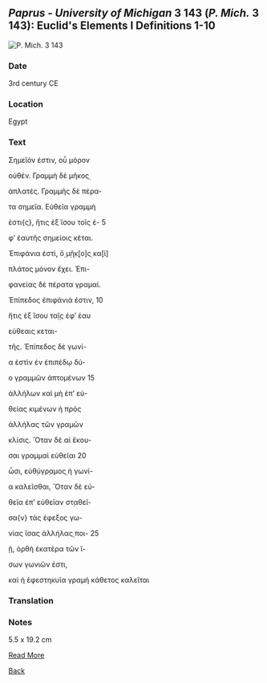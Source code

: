 ## _Paprus - University of Michigan_ 3 143 (_P. Mich._ 3 143): Euclid's Elements I Definitions 1-10

![P. Mich. 3 143](https://quod.lib.umich.edu/cgi/i/image/api/image/apis/X-3163/925R.TIF/full/medium/0/native.jpg)

### Date

3rd century CE

### Location 

Egypt

### Text
Σημεῖόν ἐστιν, οὗ μόρον
    
οὐθέν. Γραμμὴ δὲ μῆκος̣
    
ἀπλατές. Γραμμῆς δὲ πέρα-
    
τα σημεῖα. Εὐθεῖα γραμμή
    
ἐστι{ς}, ἥτις ἐξ ἴσου τοῖς ἐ-    5

φ’ ἑαυτῆς σημείοις κε͂ται.
    
Ἐπιφάνια ἐστὶ̣, ὃ̣ μ̣ῆ̣κ̣[ο]ς̣ κα[ὶ]
    
πλάτος μόνον ἔχει. Ἐπι-
    
φανείας δὲ πέρατα γραμαί.

Ἐπίπεδος ἐπιφάνιά ἐστιν,        10
  
ἥτις ἐξ ἴσου τα̣ῖ̣ς ἐφ’ ἑαυ
    
εὐθεαις κεται-
    
τῆς. Ἐπίπεδος δὲ γωνί-
    
α ἐστὶν ἐν ἐπιπέδῳ δύ-

ο γραμμῶν ἁπτομένων             15
    
ἀλλήλων καὶ μὴ ἐπ’ εὐ-
    
θείας κιμένων ἡ πρὸς
    
ἀλλήλας τῶν γραμῶν
    
κλίσις. Ὅταν δὲ αἱ ἔκου-

σαι γραμμαὶ εὐθεῖαι            20
    
ὦσι, εὐθ̣ύγρ̣αμος̣ ἡ γωνί-
    
α καλεῖσθαι̣. Ὅταν δὲ εὐ-
    
θεῖα ἐπ’ εὐθεῖαν στ̣αθεῖ-
    
σα{ν} τὰς ἐφεξος γω-

νίας ἴσας ἀλλήλας̣ ποι-        25
    
ῇ, ὀρθὴ ἑκατέρα τῶν ἴ-
    
σων γωνιῶν ἐστι,

καὶ ἡ ἐφεστηκυῖα γραμή κάθετος καλεῖται 

### Translation



### Notes

5.5 x 19.2 cm



[Read More](https://papyri.info/dclp/59769?rows=3&start=10&fl=id,title&fq=collection:dclp&fq=(ddbdp_series:p.mich+OR+hgv_series:p.mich+OR+dclp_series:p.mich)&fq=(ddbdp_volume:3+OR+hgv_volume:3+OR+dclp_volume:3)&sort=series+asc,volume+asc,item+asc&p=11&t=17)

[Back](../resources.html)

